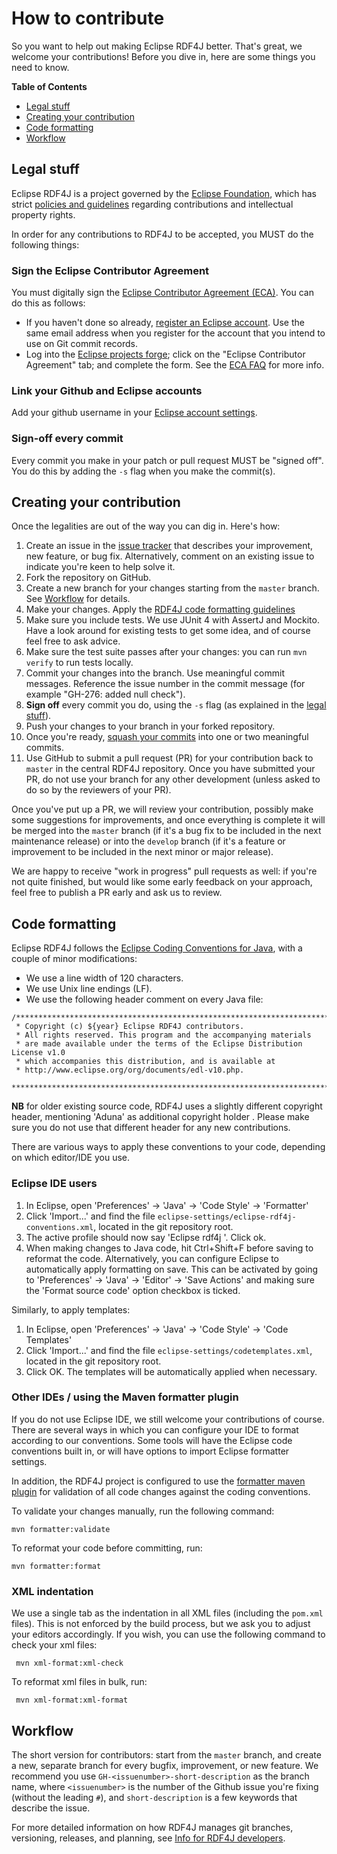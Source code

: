 # How to contribute

So you want to help out making Eclipse RDF4J better. That's great, we welcome your contributions! 
Before you dive in, here are some things you need to know.

**Table of Contents**  

- [Legal stuff](#legal-stuff)
- [Creating your contribution](#creating-your-contribution)
- [Code formatting](#code-formatting)
- [Workflow](#workflow) 
	
## Legal stuff

Eclipse RDF4J is a project governed by the [Eclipse Foundation](http://www.eclipse.org/), which has strict [policies and guidelines](https://wiki.eclipse.org/Development_Resources#Policies_and_Guidelines) regarding contributions and intellectual property rights.

In order for any contributions to RDF4J to be accepted, you MUST do the following things:

### Sign the Eclipse Contributor Agreement
You must digitally sign the [Eclipse Contributor Agreement (ECA)](https://www.eclipse.org/legal/ECA.php). You can do this as follows: 

* If you haven't done so already, [register an Eclipse account](https://dev.eclipse.org/site_login/createaccount.php). Use the same email address when you register for the account that you intend to use on Git commit records. 
* Log into the [Eclipse projects forge](http://www.eclipse.org/contribute/cla); click on the "Eclipse Contributor Agreement" tab; and complete the form. See the [ECA FAQ](https://www.eclipse.org/legal/ecafaq.php) for more info. 

### Link your Github and Eclipse accounts

Add your github username in your [Eclipse account settings](https://dev.eclipse.org/site_login/#open_tab_accountsettings).

### Sign-off every commit

Every commit you make in your patch or pull request MUST be "signed off". You do this by adding the `-s` flag when you make the commit(s).

## Creating your contribution

Once the legalities are out of the way you can dig in. Here's how:

1. Create an issue in the [issue tracker](https://github.com/eclipse/rdf4j/issues) that describes your improvement, new feature, or bug fix. Alternatively, comment on an existing issue to indicate you're keen to help solve it.
2. Fork the repository on GitHub.
3. Create a new branch for your changes starting from the `master` branch. See [Workflow](#workflow) for details.
4. Make your changes. Apply the [RDF4J code formatting guidelines](#code-formatting)
5. Make sure you include tests. We use JUnit 4 with AssertJ and Mockito. Have a look around for existing tests to get some idea, and of course feel free to ask advice.
6. Make sure the test suite passes after your changes: you can run `mvn verify` to run tests locally.
7. Commit your changes into the branch. Use meaningful commit messages. Reference the issue number in the commit message (for example "GH-276: added null check").
8. **Sign off** every commit you do, using the `-s` flag (as explained in the [legal stuff](#legal-stuff)).
9. Push your changes to your branch in your forked repository.
10. Once you're ready, [squash your commits](https://rdf4j.org/documentation/developer/squashing) into one or two meaningful commits.
11. Use GitHub to submit a pull request (PR) for your contribution back to `master` in the central RDF4J repository.  Once you have submitted your PR, do not use your branch for any other development (unless asked to do so by the reviewers of your PR). 

Once you've put up a PR, we will review your contribution, possibly make some suggestions for improvements, and once everything is complete it will be merged into the `master` branch (if it's a bug fix to be included in the next maintenance release) or into the `develop` branch (if it's a feature or improvement to be included in the next minor or major release).

We are happy to receive "work in progress" pull requests as well: if you're not quite finished, but would like some early feedback on your approach, feel free to publish a PR early and ask us to review. 

## Code formatting

Eclipse RDF4J follows the [Eclipse Coding Conventions for Java](https://wiki.eclipse.org/Coding_Conventions), with a couple of minor modifications:

- We use a line width of 120 characters.
- We use Unix line endings (LF).
- We use the following header comment on every Java file:

```
/*******************************************************************************
 * Copyright (c) ${year} Eclipse RDF4J contributors.
 * All rights reserved. This program and the accompanying materials
 * are made available under the terms of the Eclipse Distribution License v1.0
 * which accompanies this distribution, and is available at
 * http://www.eclipse.org/org/documents/edl-v10.php.
 *******************************************************************************/
 ```

**NB** for older existing source code, RDF4J uses a slightly different
copyright header, mentioning 'Aduna' as additional copyright holder . Please
make sure you do not use that different header for any new contributions. 

There are various ways to apply these conventions to your code, depending on which editor/IDE you use.

### Eclipse IDE users

1. In Eclipse, open 'Preferences' -> 'Java' -> 'Code Style' -> 'Formatter' 
2. Click 'Import...' and find the file `eclipse-settings/eclipse-rdf4j-conventions.xml`, located in the git repository root.
3. The active profile should now say 'Eclipse rdf4j '. Click ok.
4. When making changes to Java code, hit Ctrl+Shift+F before saving to reformat the code. Alternatively, you can configure Eclipse to automatically apply formatting on save. This can be activated by going to 'Preferences' -> 'Java' -> 'Editor' -> 'Save Actions' and making sure the 'Format source code' option checkbox is ticked.

Similarly, to apply templates:

1. In Eclipse, open 'Preferences' -> 'Java' -> 'Code Style' -> 'Code Templates' 
2. Click 'Import...' and find the file `eclipse-settings/codetemplates.xml`, located in the git repository root.
3. Click OK. The templates will be automatically applied when necessary. 

### Other IDEs / using the Maven formatter plugin

If you do not use Eclipse IDE, we still welcome your contributions of course. There are several ways in which you can configure your IDE to format according to our conventions. Some tools will have the Eclipse code conventions built in, or will have options to import Eclipse formatter settings. 

In addition, the RDF4J project is configured to use the [formatter maven plugin](https://code.revelc.net/formatter-maven-plugin/) for validation of all code changes against the coding conventions. 

To validate your changes manually, run the following command:

```
mvn formatter:validate
```

To reformat your code before committing, run:


```
mvn formatter:format
```

### XML indentation

We use a single tab as the indentation in all XML files (including the `pom.xml` files). This is not enforced by the build process, but we ask you to adjust your editors accordingly. If you wish, you can use the following command to check your xml files:

     mvn xml-format:xml-check
     
To reformat xml files in bulk, run:

     mvn xml-format:xml-format
     
## Workflow 

The short version for contributors: start from the `master` branch, and create a new, separate branch for every bugfix, improvement, or new feature. We recommend you use `GH-<issuenumber>-short-description` as the branch name, where `<issuenumber>` is the number of the Github issue you're fixing (without the leading `#`), and `short-description` is a few keywords that describe the issue.

For more detailed information on how RDF4J manages git branches, versioning, releases, and planning, see [Info for RDF4J developers](https://rdf4j.org/documentation/developer/).
